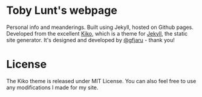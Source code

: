 # Toby Lunt's webpage

Personal info and meanderings. Built using Jekyll, hosted on Github pages. Developed from the excellent [Kiko](http://github.com/gfjaru/Kiko), which is a theme for [Jekyll](http://jekyllrb.com), the static site generator. It's designed and developed by [@gfjaru](https://twitter.com/gfjaru) - thank you!

# License

The Kiko theme is released under MIT License. You can also feel free to use any modifications I made for my site. 
